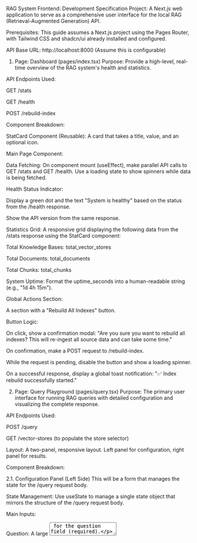 RAG System Frontend: Development Specification
Project: A Next.js web application to serve as a comprehensive user interface for the local RAG (Retrieval-Augmented Generation) API.

Prerequisites: This guide assumes a Next.js project using the Pages Router, with Tailwind CSS and shadcn/ui already installed and configured.

API Base URL: http://localhost:8000 (Assume this is configurable)

1. Page: Dashboard (pages/index.tsx)
Purpose: Provide a high-level, real-time overview of the RAG system's health and statistics.

API Endpoints Used:

GET /stats

GET /health

POST /rebuild-index

Component Breakdown:

StatCard Component (Reusable): A card that takes a title, value, and an optional icon.

Main Page Component:

Data Fetching: On component mount (useEffect), make parallel API calls to GET /stats and GET /health. Use a loading state to show spinners while data is being fetched.

Health Status Indicator:

Display a green dot and the text "System is healthy" based on the status from the /health response.

Show the API version from the same response.

Statistics Grid: A responsive grid displaying the following data from the /stats response using the StatCard component:

Total Knowledge Bases: total_vector_stores

Total Documents: total_documents

Total Chunks: total_chunks

System Uptime: Format the uptime_seconds into a human-readable string (e.g., "1d 4h 15m").

Global Actions Section:

A section with a "Rebuild All Indexes" button.

Button Logic:

On click, show a confirmation modal: "Are you sure you want to rebuild all indexes? This will re-ingest all source data and can take some time."

On confirmation, make a POST request to /rebuild-index.

While the request is pending, disable the button and show a loading spinner.

On a successful response, display a global toast notification: "✅ Index rebuild successfully started."

2. Page: Query Playground (pages/query.tsx)
Purpose: The primary user interface for running RAG queries with detailed configuration and visualizing the complete response.

API Endpoints Used:

POST /query

GET /vector-stores (to populate the store selector)

Layout: A two-panel, responsive layout. Left panel for configuration, right panel for results.

Component Breakdown:

2.1. Configuration Panel (Left Side)
This will be a form that manages the state for the /query request body.

State Management: Use useState to manage a single state object that mirrors the structure of the /query request body.

Main Inputs:

Question: A large <Textarea> for the question field (required).

System Prompt: An optional <Textarea> for the system_prompt field.

Configuration Accordion: Use an accordion component to group settings.

Retrieval Settings:

Knowledge Bases: A multi-select component (e.g., from shadcn/ui) for the vector_stores array.

Data: Fetch all stores from GET /vector-stores on page load.

Display: Show the name of each store in the dropdown.

State: Store the selected store_ids in the state object.

Top K: A <Slider> or <Input type="number"> for the top_k field.

Similarity Threshold: A <Slider> (0 to 1, step 0.01) for the similarity_threshold field.

Generation Settings:

Temperature: A <Slider> (0 to 1, step 0.01) for the temperature field.

Max Tokens: A <Slider> with a range of 1 to 65,536 for the max_tokens field.

Advanced Options:

Include Sources: A <Switch> for the include_sources boolean.

Query Expansion: A <Switch> for the query_expansion boolean.

Metadata Filters: (Optional, advanced feature) A simple key-value input UI to build the metadata_filters object.

Submit Button:

A "Generate Answer" button.

It should be disabled if the question text area is empty.

On click, it constructs the request body from the state and calls POST /query.

Show a loading state on the button and in the results panel while the API call is in progress.

2.2. Results Panel (Right Side)
This panel will display the response from the /query API call.

Initial State: Display a placeholder message like "Your results will appear here."

Loading State: Show a skeleton loader or a spinner.

Error State: If the API returns a status of "error", display the message from the response in an alert box.

Success State (status: "success"):

Answer Card: A primary card component prominently displaying the answer.

Summary Bar: A horizontal bar with key metrics:

Tokens: usage.total_tokens

Cost: $${usage.cost_usd.toFixed(6)}

Retrieval Time: ${retrieval.retrieval_time_ms} ms

Retrieved Documents Section:

An Accordion or collapsible section titled "Sources (retrieval.total_documents_retrieved retrieved)".

Map over the retrieval.documents array to render a list of SourceDocumentCard components.

SourceDocumentCard Component:

Header: Display source_name and location.

Score: Show the score formatted as a percentage (e.g., "84.2% relevance").

Content: Display the snippet.

Metadata: If present, display any metadata.tags or other key-value pairs.

3. Page: Manage Knowledge Bases (pages/stores/index.tsx)
Purpose: Provide a central dashboard for viewing, creating, and deleting vector stores.

API Endpoints Used:

GET /vector-stores

POST /vector-stores

DELETE /vector-stores/{store_id}

Component Breakdown:

Page Header:

Title: "Manage Knowledge Bases".

"Create New" Button: On click, opens the CreateStoreModal.

CreateStoreModal Component:

A modal dialog with a form to create a new store.

Form Fields (mapping to POST /vector-stores body):

name: <Input type="text"> (required)

description: <Textarea>

config.chunk_size: <Input type="number">

config.chunk_overlap: <Input type="number">

config.embedding_model: <Input type="text">

Submit Logic: On submit, call the API. On success, close the modal, show a success toast, and refresh the list of stores.

Knowledge Base Table (DataTable from shadcn/ui):

Data: Fetched from GET /vector-stores.

Columns:

Name: name

Description: description

Status: status (display with a colored badge)

Documents: stats.total_documents

Chunks: stats.total_chunks

Last Updated: Format stats.last_updated into a readable date/time.

Row Actions: An actions menu (...) for each row with two options:

Manage: A link that navigates to /stores/[store_id].

Delete: On click, opens a confirmation modal. On confirm, call DELETE /vector-stores/{store_id}, show a toast, and refresh the table.

4. Page: Knowledge Base Detail (pages/stores/[store_id].tsx)
Purpose: A dedicated page to manage a single knowledge base, including its settings and documents.

API Endpoints Used:

GET /vector-stores/{store_id}

GET /vector-stores/{store_id}/documents

POST /vector-stores/{store_id}/documents

PATCH /vector-stores/{store_id} (Assumed endpoint for updates)

Component Breakdown:

Layout: Use a Tabs component (<Tabs defaultValue="overview">) to switch between "Overview & Settings" and "Document Management".

Data Fetching:

Use the useRouter hook to get the store_id from the URL query parameters.

On page load, if store_id is available, make parallel API calls to GET /vector-stores/{store_id} and GET /vector-stores/{store_id}/documents.

Manage a loading state for the entire page until both requests are complete.

4.1. Tab 1: Overview & Settings
Overview Section:

Display read-only information from the /vector-stores/{store_id} response. Use a two-column grid or definition list for clarity.

Fields to Display: store_id, created_at, updated_at, status.

Statistics Card: A dedicated card to display the stats object: total_documents, total_chunks, index_size, and last_updated.

Configuration Card: A card to display the current config object: chunk_size, chunk_overlap, embedding_model, embedding_task.

Settings Form:

A form pre-populated with the store's current name, description, and config object. Use useEffect to populate the form state once the data is fetched.

Fields:

name: <Input type="text">

description: <Textarea>

config.chunk_size: <Input type="number">

config.chunk_overlap: <Input type="number">

config.embedding_model: <Input type="text">

Submit Logic:

An "Update Settings" button at the bottom of the form.

On click, construct a request body with only the changed fields.

Make a PATCH request to /vector-stores/{store_id}.

On success, show a toast notification ("✅ Store updated successfully") and refresh the data for the overview section.

4.2. Tab 2: Document Management
File Upload Component:

Use a library like react-dropzone to create a user-friendly drag-and-drop file upload zone.

On files added, manage an array of file upload states (e.g., { file, progress, status: 'uploading' | 'success' | 'error' }).

For each file, create a FormData object and append the file to it.

Make an individual POST request to /vector-stores/{store_id}/documents. Use an Axios or fetch interceptor to track upload progress.

Display a list of files being uploaded with individual progress bars.

After all uploads are complete, automatically refresh the document table below.

Document Table:

A DataTable displaying the list of documents from the GET /vector-stores/{store_id}/documents API call.

Show a message like "No documents found. Upload files to get started." if the data array is empty.

Columns: filename, file_type, file_size (formatted to KB/MB), total_chunks, upload_timestamp.

Row Actions: Include a "Delete" option if the API supports deleting individual documents. This should trigger a confirmation modal before making the API call.